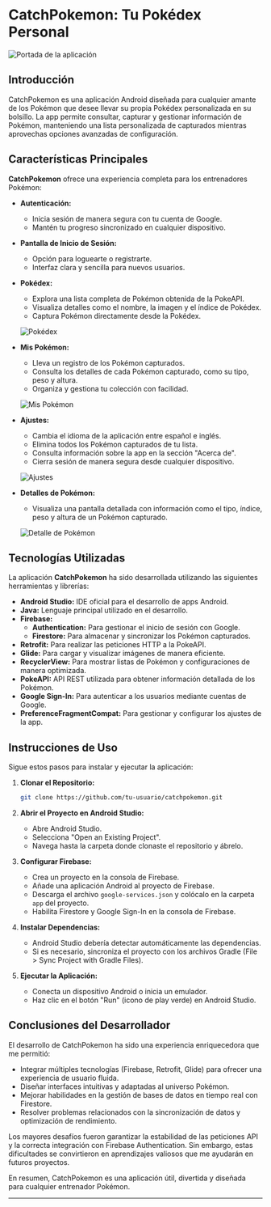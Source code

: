 # CatchPokemon: Tu Pokédex Personal

![Portada de la aplicación](./screenshots/portada_app.png)

## Introducción

CatchPokemon es una aplicación Android diseñada para cualquier amante de los Pokémon que desee llevar su propia Pokédex personalizada en su bolsillo. La app permite consultar, capturar y gestionar información de Pokémon, manteniendo una lista personalizada de capturados mientras aprovechas opciones avanzadas de configuración.

## Características Principales

**CatchPokemon** ofrece una experiencia completa para los entrenadores Pokémon:

- **Autenticación:**
    - Inicia sesión de manera segura con tu cuenta de Google.
    - Mantén tu progreso sincronizado en cualquier dispositivo.

- **Pantalla de Inicio de Sesión:**
    - Opción para loguearte o registrarte.
    - Interfaz clara y sencilla para nuevos usuarios.

  

- **Pokédex:**
    - Explora una lista completa de Pokémon obtenida de la PokeAPI.
    - Visualiza detalles como el nombre, la imagen y el índice de Pokédex.
    - Captura Pokémon directamente desde la Pokédex.

  ![Pokédex](./screenshots/pokedex_screen.png)

- **Mis Pokémon:**
    - Lleva un registro de los Pokémon capturados.
    - Consulta los detalles de cada Pokémon capturado, como su tipo, peso y altura.
    - Organiza y gestiona tu colección con facilidad.

  ![Mis Pokémon](./screenshots/mis_pokemons_screen.png)

- **Ajustes:**
    - Cambia el idioma de la aplicación entre español e inglés.
    - Elimina todos los Pokémon capturados de tu lista.
    - Consulta información sobre la app en la sección "Acerca de".
    - Cierra sesión de manera segura desde cualquier dispositivo.

  ![Ajustes](./screenshots/settings_screen.png)

- **Detalles de Pokémon:**
    - Visualiza una pantalla detallada con información como el tipo, índice, peso y altura de un Pokémon capturado.

  ![Detalle de Pokémon](./screenshots/pokemon_details_screen.png)

## Tecnologías Utilizadas

La aplicación **CatchPokemon** ha sido desarrollada utilizando las siguientes herramientas y librerías:

- **Android Studio:** IDE oficial para el desarrollo de apps Android.
- **Java:** Lenguaje principal utilizado en el desarrollo.
- **Firebase:**
    - **Authentication:** Para gestionar el inicio de sesión con Google.
    - **Firestore:** Para almacenar y sincronizar los Pokémon capturados.
- **Retrofit:** Para realizar las peticiones HTTP a la PokeAPI.
- **Glide:** Para cargar y visualizar imágenes de manera eficiente.
- **RecyclerView:** Para mostrar listas de Pokémon y configuraciones de manera optimizada.
- **PokeAPI:** API REST utilizada para obtener información detallada de los Pokémon.
- **Google Sign-In:** Para autenticar a los usuarios mediante cuentas de Google.
- **PreferenceFragmentCompat:** Para gestionar y configurar los ajustes de la app.

## Instrucciones de Uso

Sigue estos pasos para instalar y ejecutar la aplicación:

1. **Clonar el Repositorio:**
   ```bash
   git clone https://github.com/tu-usuario/catchpokemon.git
   ```

2. **Abrir el Proyecto en Android Studio:**
    - Abre Android Studio.
    - Selecciona "Open an Existing Project".
    - Navega hasta la carpeta donde clonaste el repositorio y ábrelo.

3. **Configurar Firebase:**
    - Crea un proyecto en la consola de Firebase.
    - Añade una aplicación Android al proyecto de Firebase.
    - Descarga el archivo `google-services.json` y colócalo en la carpeta `app` del proyecto.
    - Habilita Firestore y Google Sign-In en la consola de Firebase.

4. **Instalar Dependencias:**
    - Android Studio debería detectar automáticamente las dependencias.
    - Si es necesario, sincroniza el proyecto con los archivos Gradle (File > Sync Project with Gradle Files).

5. **Ejecutar la Aplicación:**
    - Conecta un dispositivo Android o inicia un emulador.
    - Haz clic en el botón "Run" (icono de play verde) en Android Studio.

## Conclusiones del Desarrollador

El desarrollo de CatchPokemon ha sido una experiencia enriquecedora que me permitió:

- Integrar múltiples tecnologías (Firebase, Retrofit, Glide) para ofrecer una experiencia de usuario fluida.
- Diseñar interfaces intuitivas y adaptadas al universo Pokémon.
- Mejorar habilidades en la gestión de bases de datos en tiempo real con Firestore.
- Resolver problemas relacionados con la sincronización de datos y optimización de rendimiento.

Los mayores desafíos fueron garantizar la estabilidad de las peticiones API y la correcta integración con Firebase Authentication. Sin embargo, estas dificultades se convirtieron en aprendizajes valiosos que me ayudarán en futuros proyectos.

En resumen, CatchPokemon es una aplicación útil, divertida y diseñada para cualquier entrenador Pokémon.

---
